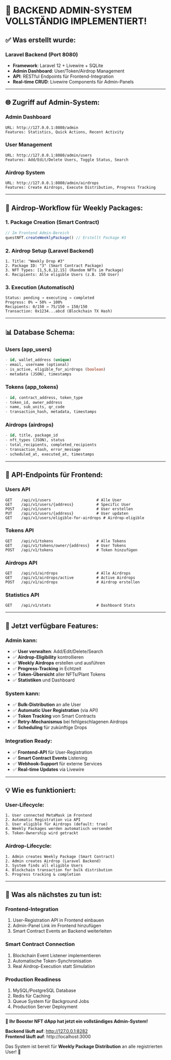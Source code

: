 # 🎉 **BACKEND ADMIN-SYSTEM VOLLSTÄNDIG IMPLEMENTIERT!**

## ✅ **Was erstellt wurde:**

### **Laravel Backend** (Port 8080)
- **Framework**: Laravel 12 + Livewire + SQLite
- **Admin Dashboard**: User/Token/Airdrop Management
- **API**: RESTful Endpoints für Frontend-Integration
- **Real-time CRUD**: Livewire Components für Admin-Panels

---

## 🌐 **Zugriff auf Admin-System:**

### **Admin Dashboard**
```
URL: http://127.0.0.1:8080/admin
Features: Statistics, Quick Actions, Recent Activity
```

### **User Management**
```
URL: http://127.0.0.1:8080/admin/users
Features: Add/Edit/Delete Users, Toggle Status, Search
```

### **Airdrop System**
```
URL: http://127.0.0.1:8080/admin/airdrops
Features: Create Airdrops, Execute Distribution, Progress Tracking
```

---

## 🎯 **Airdrop-Workflow für Weekly Packages:**

### **1. Package Creation (Smart Contract)**
```javascript
// Im Frontend Admin-Bereich
questNFT.createWeeklyPackage() // Erstellt Package #3
```

### **2. Airdrop Setup (Laravel Backend)**
```
1. Title: "Weekly Drop #3"
2. Package ID: "3" (Smart Contract Package)
3. NFT Types: [1,5,8,12,15] (Random NFTs im Package)
4. Recipients: Alle eligible Users (z.B. 150 User)
```

### **3. Execution (Automatisch)**
```
Status: pending → executing → completed
Progress: 0% → 50% → 100%
Recipients: 0/150 → 75/150 → 150/150
Transaction: 0x1234...abcd (Blockchain TX Hash)
```

---

## 📊 **Database Schema:**

### **Users (app_users)**
```sql
- id, wallet_address (unique)
- email, username (optional)
- is_active, eligible_for_airdrops (boolean)
- metadata (JSON), timestamps
```

### **Tokens (app_tokens)**
```sql
- id, contract_address, token_type
- token_id, owner_address
- name, sub_units, qr_code
- transaction_hash, metadata, timestamps
```

### **Airdrops (airdrops)**
```sql
- id, title, package_id
- nft_types (JSON), status
- total_recipients, completed_recipients
- transaction_hash, error_message
- scheduled_at, executed_at, timestamps
```

---

## 🔗 **API-Endpoints für Frontend:**

### **Users API**
```
GET    /api/v1/users                    # Alle User
GET    /api/v1/users/{address}          # Specific User
POST   /api/v1/users                    # User erstellen
PUT    /api/v1/users/{address}          # User updaten
GET    /api/v1/users/eligible-for-airdrops # Airdrop-eligible
```

### **Tokens API**
```
GET    /api/v1/tokens                   # Alle Tokens
GET    /api/v1/tokens/owner/{address}   # User Tokens
POST   /api/v1/tokens                   # Token hinzufügen
```

### **Airdrops API**
```
GET    /api/v1/airdrops                 # Alle Airdrops
GET    /api/v1/airdrops/active          # Active Airdrops
POST   /api/v1/airdrops                 # Airdrop erstellen
```

### **Statistics API**
```
GET    /api/v1/stats                    # Dashboard Stats
```

---

## 🚀 **Jetzt verfügbare Features:**

### **Admin kann:**
- ✅ **User verwalten**: Add/Edit/Delete/Search
- ✅ **Airdrop-Eligibility** kontrollieren
- ✅ **Weekly Airdrops** erstellen und ausführen
- ✅ **Progress-Tracking** in Echtzeit
- ✅ **Token-Übersicht** aller NFTs/Plant Tokens
- ✅ **Statistiken** und Dashboard

### **System kann:**
- ✅ **Bulk-Distribution** an alle User
- ✅ **Automatic User Registration** (via API)
- ✅ **Token Tracking** von Smart Contracts
- ✅ **Retry-Mechanismus** bei fehlgeschlagenen Airdrops
- ✅ **Scheduling** für zukünftige Drops

### **Integration Ready:**
- ✅ **Frontend-API** für User-Registration
- ✅ **Smart Contract Events** Listening
- ✅ **Webhook-Support** für externe Services
- ✅ **Real-time Updates** via Livewire

---

## 💡 **Wie es funktioniert:**

### **User-Lifecycle:**
```
1. User connected MetaMask im Frontend
2. Automatic Registration via API
3. User eligible für Airdrops (default: true)
4. Weekly Packages werden automatisch versendet
5. Token-Ownership wird getrackt
```

### **Airdrop-Lifecycle:**
```
1. Admin creates Weekly Package (Smart Contract)
2. Admin creates Airdrop (Laravel Backend)
3. System finds all eligible Users
4. Blockchain transaction for bulk distribution
5. Progress tracking & completion
```

---

## 🎯 **Was als nächstes zu tun ist:**

### **Frontend-Integration**
1. User-Registration API in Frontend einbauen
2. Admin-Panel Link im Frontend hinzufügen
3. Smart Contract Events an Backend weiterleiten

### **Smart Contract Connection**
1. Blockchain Event Listener implementieren
2. Automatische Token-Synchronisation
3. Real Airdrop-Execution statt Simulation

### **Production Readiness**
1. MySQL/PostgreSQL Database
2. Redis für Caching
3. Queue System für Background Jobs
4. Production Server Deployment

---

**🎉 Ihr Booster NFT dApp hat jetzt ein vollständiges Admin-System!**

**Backend läuft auf**: http://127.0.0.1:8282  
**Frontend läuft auf**: http://localhost:3000

Das System ist bereit für **Weekly Package Distribution** an alle registrierten User! 🚀